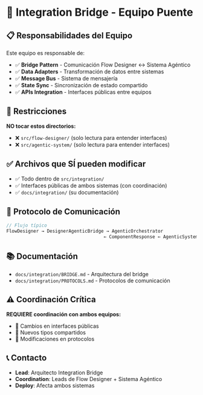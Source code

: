 # 🔗 Integration Bridge - Equipo Puente

## 📋 Responsabilidades del Equipo

Este equipo es responsable de:
- ✅ **Bridge Pattern** - Comunicación Flow Designer ↔ Sistema Agéntico
- ✅ **Data Adapters** - Transformación de datos entre sistemas
- ✅ **Message Bus** - Sistema de mensajería
- ✅ **State Sync** - Sincronización de estado compartido
- ✅ **APIs Integration** - Interfaces públicas entre equipos

## 🚫 Restricciones

**NO tocar estos directorios:**
- ❌ `src/flow-designer/` (solo lectura para entender interfaces)
- ❌ `src/agentic-system/` (solo lectura para entender interfaces)

## ✅ Archivos que SÍ pueden modificar

- ✅ Todo dentro de `src/integration/`
- ✅ Interfaces públicas de ambos sistemas (con coordinación)
- ✅ `docs/integration/` (su documentación)

## 🔄 Protocolo de Comunicación

```typescript
// Flujo típico
FlowDesigner → DesignerAgenticBridge → AgenticOrchestrator
                                    ← ComponentResponse ← AgenticSystem
```

## 📚 Documentación

- `docs/integration/BRIDGE.md` - Arquitectura del bridge
- `docs/integration/PROTOCOLS.md` - Protocolos de comunicación

## ⚠️ Coordinación Crítica

**REQUIERE coordinación con ambos equipos:**
- 🔄 Cambios en interfaces públicas
- 🔄 Nuevos tipos compartidos
- 🔄 Modificaciones en protocolos

## 📞 Contacto

- **Lead**: Arquitecto Integration Bridge
- **Coordination**: Leads de Flow Designer + Sistema Agéntico
- **Deploy**: Afecta ambos sistemas
